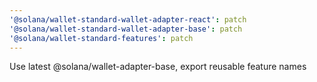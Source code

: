 ```yaml
---
'@solana/wallet-standard-wallet-adapter-react': patch
'@solana/wallet-standard-wallet-adapter-base': patch
'@solana/wallet-standard-features': patch
---
```


Use latest @solana/wallet-adapter-base, export reusable feature names
